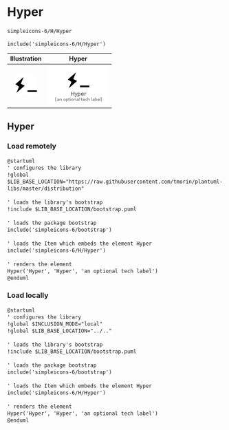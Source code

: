 # Hyper


```text
simpleicons-6/H/Hyper
```

```text
include('simpleicons-6/H/Hyper')
```



| Illustration | Hyper |
| :---: | :---: |
| ![illustration for Illustration](../../simpleicons-6/H/Hyper.png) | ![illustration for Hyper](../../simpleicons-6/H/Hyper.Local.png) |




## Hyper

### Load remotely
```plantuml
@startuml
' configures the library
!global $LIB_BASE_LOCATION="https://raw.githubusercontent.com/tmorin/plantuml-libs/master/distribution"

' loads the library's bootstrap
!include $LIB_BASE_LOCATION/bootstrap.puml

' loads the package bootstrap
include('simpleicons-6/bootstrap')

' loads the Item which embeds the element Hyper
include('simpleicons-6/H/Hyper')

' renders the element
Hyper('Hyper', 'Hyper', 'an optional tech label')
@enduml
```

### Load locally
```plantuml
@startuml
' configures the library
!global $INCLUSION_MODE="local"
!global $LIB_BASE_LOCATION="../.."

' loads the library's bootstrap
!include $LIB_BASE_LOCATION/bootstrap.puml

' loads the package bootstrap
include('simpleicons-6/bootstrap')

' loads the Item which embeds the element Hyper
include('simpleicons-6/H/Hyper')

' renders the element
Hyper('Hyper', 'Hyper', 'an optional tech label')
@enduml
```

